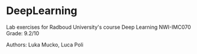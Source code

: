 # DeepLearning

Lab exercises for Radboud University's course Deep Learning NWI-IMC070
Grade: 9.2/10

Authors: Luka Mucko, Luca Poli
